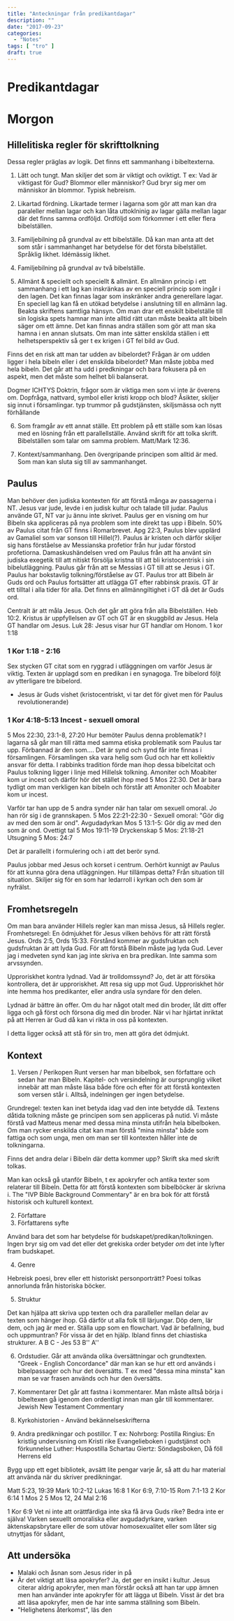 ```yaml
---
title: "Anteckningar från predikantdagar"
description: ""
date: "2017-09-23"
categories:
  - "Notes"
tags: [ "tro" ]
draft: true
---
```


# Predikantdagar

# Morgon

## Hillelitiska regler för skrifttolkning

Dessa regler präglas av logik. Det finns ett sammanhang i bibeltexterna. 

1. Lätt och tungt. Man skiljer det som är viktigt och oviktigt. T ex: Vad är viktigast för Gud? Blommor eller människor? Gud bryr sig mer om människor än blommor. Typisk hebreism.

2. Likartad fördning. Likartade termer i lagarna som gör att man kan dra paraleller mellan lagar och kan låta uttoklninig av lagar gälla mellan lagar där det finns samma ordföljd. Ordföljd som förkommer i ett eller flera bibelställen.

3. Familjebilning på grundval av ett bibelställe.  Då kan man anta att det som står i sammanhanget har betydelse för det första bibelstället. Språklig likhet. Idémässig likhet.

4. Familjebilning på grundval av två bibelställe.

5. Allmänt & speciellt och speciellt & allmänt. En allmänn princip i ett sammanhang i ett lag kan inskränkas av en speciell princip som ingår i den lagen. Det kan finnas lagar som inskränker andra generellare lagar. En speciell lag kan få en utökad betydelse i anslutning till en allmänn lag. Beakta skriftens samtliga hänsyn. Om man drar ett enskilt bibelställe till sin logiska spets hamnar man inte alltid rätt utan måste beakta allt bibeln säger om ett ämne. Det kan finnas andra ställen som gör att man ska hamna i en annan slutsats. Om man inte sätter enskilda ställen i ett helhetsperspektiv så ger t ex krigen i GT fel bild av Gud.

Finns det en risk att man tar udden av bibelordet? Frågan är om udden ligger i hela bibeln eller i det enskilda bibelordet? Man måste jobba med hela bibeln. Det går att ha udd i predkningar och bara fokusera på en aspekt, men det måste som helhet bli balanserat.

Dogmer ICHTYS
Doktrin, frågor som är viktiga men som vi inte är överens om. Dopfråga, nattvard, symbol eller kristi kropp och blod?
Åsikter, skiljer sig innut i församlingar. typ trummor på gudstjänsten, skiljsmässa och nytt förhållande

6. Som framgår av ett annat ställe. Ett problem på ett ställe som kan lösas med en lösning från ett parallellställe. Använd skrift för att tolka skrift. Bibelställen som talar om samma problem. Matt/Mark 12:36.

7. Kontext/sammanhang. Den övergripande principen som alltid är med. Som man kan sluta sig till av sammanhanget.

## Paulus

Man behöver den judiska kontexten för att förstå många av passagerna i NT. Jesus var jude, levde i en judisk kultur och talade till judar. Paulus använde GT, NT var ju ännu inte skrivet. Paulus ger en visning om hur Bibeln ska appliceras på nya problem som inte direkt tas upp i Bibeln. 50% av Paulus citat från GT finns i Romarbrevet. Apg 22:3, Paulus blev upplärd av Gamaliel som var sonson till Hillel(?). Paulus är kristen och därför skiljer sig hans förståelse av Messianska profetior från hur judar förstod profetiorna. Damaskushändelsen vred om Paulus från att ha använt sin judiska exegetik till att nitiskt försölja kristna till att bli kristocentrisk i sin bibelutläggning. Paulus går från att se Messias i GT till att se Jesus i GT. Paulus har bokstavlig tolkning/förståelse av GT. Paulus tror att Bibeln är Guds ord och Paulus fortsätter att utlägga GT efter rabbinsk praxis. GT är ett tilltal i alla tider för alla. Det finns en allmänngiltighet i GT då det är Guds ord.

Centralt är att måla Jesus. Och det går att göra från alla Bibelställen. Heb 10:2. Kristus är uppfyllelsen av GT och GT är en skuggbild av Jesus. Hela GT handlar om Jesus. Luk 28: Jesus visar hur GT handlar om Honom. 1 kor 1:18

### 1 Kor 1:18 - 2:16
Sex stycken GT citat som en ryggrad i utläggningen om varför Jesus är viktig. Texten är upplagd som en predikan i en synagoga. Tre bibelord följt av ytterligare tre bibelord.

* Jesus är Guds vishet (kristocentriskt, vi tar det för givet men för Paulus revolutionerande)


### 1 Kor 4:18-5:13 Incest - sexuell omoral
5 Mos 22:30, 23:1-8, 27:20
Hur bemöter Paulus denna problematik? I lagarna så går man till rätta med samma etiska problematik som Paulus tar upp. Förbannad är den som.... Det är synd och synd får inte finnas i församlingen. Församlingen ska vara helig som Gud och har ett kollektiv ansvar för detta. I rabbinks tradition förde man ihop dessa bibelcitat och Paulus tolkning ligger i linje med Hillelsk tolkning. Amoniter och Moabiter kom ur incest och därför hör det stället ihop med 5 Mos 22:30. Det är bara tydligt om man verkligen kan bibeln och förstår att Amoniter och Moabiter kom ur incest.

Varför tar han upp de 5 andra synder när han talar om sexuell omoral. Jo han rör sig i de grannskapen. 5 Mos 22:21-22:30 - Sexuell omoral: "Gör dig av med den som är ond".
Avgudadyrkan Mos 5 13:1-5: Gör dig av med den som är ond.
Ovettigt tal 5 Mos 19:11-19
Dryckenskap 5 Mos: 21:18-21
Utsugning 5 Mos: 24:7

Det är parallellt i formulering och i att det berör synd.

Paulus jobbar med Jesus och korset i centrum. Oerhört kunnigt av Paulus för att kunna göra dena utläggningen. Hur tillämpas detta? Från situation till situation. Skiljer sig för en som har ledarroll i kyrkan och den som är nyfrälst.

## Fromhetsregeln

Om man bara använder Hillels regler kan man missa Jesus, så Hillels regler. Fromhetsregel: En ödmjukhet för Jesus vilken behövs för att rätt förstå Jesus. Ords 2:5, Ords 15:33. Förstånd kommer av gudsfruktan och gudsfruktan är att lyda Gud. För att förstå Bibeln måste jag lyda Gud. Lever jag i medveten synd kan jag inte skriva en bra predikan. Inte samma som arvssynden.

Upproriskhet kontra lydnad. Vad är trolldomssynd? Jo, det är att försöka kontrollera, det är upproriskhet. Att resa sig upp mot Gud. Upproriskhet hör inte hemma hos predikanter, eller andra usla syndare för den delen.

Lydnad är bättre än offer. Om du har något otalt med din broder, låt ditt offer ligga och gå först och försona dig med din broder. När vi har hjärtat inriktat på att Herren är Gud då kan vi rikta in oss på kontexten.

I detta ligger också att stå för sin tro, men att göra det ödmjukt.

## Kontext

1. Versen / Perikopen
Runt versen har man bibelbok, sen författare och sedan har man Bibeln. Kapitel- och versindelning är oursprunglig vilket innebär att man måste läsa både före och efter för att förstå kontexten som versen står i. Alltså, indelningen ger ingen betydelse.

Grundregel: texten kan inet betyda idag vad den inte betydde då. Textens dåtida tolkning måste ge principen som sen appliceras på nutid. Vi måste förstå vad Matteus menar med dessa mina minsta utifrån hela bibelboken. Om man rycker enskilda citat kan man förstå "mina minsta" både som fattiga och som unga, men om man ser till kontexten håller inte de tolkningarna.

Finns det andra delar i Bibeln där detta kommer upp? Skrift ska med skrift tolkas.

Man kan också gå utanför Bibeln, t ex apokryfer och antika texter som relaterar till Bibeln. Detta för att förstå kontexten som bibelböcker är skrivna i. The "IVP Bible Background Commentary" är en bra bok för att förstå historisk och kulturell kontext. 

2. Författare
3. Författarens syfte

Använd bara det som har betydelse för budskapet/predikan/tolkningen. Ingen bryr sig om vad det eller det grekiska order betyder *om* det inte lyfter fram budskapet.

4. Genre

Hebreisk poesi, brev eller ett historiskt personporträtt? Poesi tolkas annorlunda från historiska böcker.

5. Struktur

Det kan hjälpa att skriva upp texten och dra paralleller mellan delar av texten som hänger ihop. Gå därför ut alla folk till lärjungar. Döp dem, lär dem, och jag är med er. Ställa upp som en flowchart. Vad är befallning, bud och uppmuntran? För vissa är det en hjälp. Ibland finns det chiastiska strukturer.
A
    B
        C - Jes 53
    B''
A'' 

6. Ordstudier. Går att använda olika översättningar och grundtexten. "Greek - English Concordance" där man kan se hur ett ord används i bibelpassager och hur det översätts. T ex med "dessa mina minsta" kan man se var frasen används och hur den översätts.

7. Kommentarer
Det går att fastna i kommentarer. Man måste alltså börja i bibeltexen gå igenom den ordentligt innan man går till kommentarer.
Jewish New Testament Commentary

8. Kyrkohistorien - Använd bekännelseskrifterna

9. Andra predikningar och postillor.
T ex:
Nohrborg: Postilla
Ringius: En kristlig undervisning om Kristi rike
Evangelieboken i gudstjänst och förkunnelse
Luther: Huspostilla
Schartau
Giertz: Söndagsboken, Då föll Herrens eld

Bygg upp ett eget bibliotek, avsätt lite pengar varje år, så att du har material att använda när du skriver predikningar.

Matt 5:23, 19:39
Mark 10:2-12
Lukas 16:8
1 Kor 6:9, 7:10-15
Rom 7:1-13
2 Kor 6:14
1 Mos 2
5 Mos 12, 24
Mal 2:16

1 Kor 6:9
Vet ni inte att orättfärdiga inte ska få ärva Guds rike? Bedra inte er själva! Varken sexuellt omoraliska eller avgudadyrkare, varken äktenskapsbrytare eller de som utövar homosexualitet eller som låter sig utnyttjas för sådant,

## Att undersöka

* Malaki och åsnan som Jesus rider in på
* Är det viktigt att läsa apokryfer? Ja, det ger en insikt i kultur. Jesus citerar aldrig apokryfer, men man förstår också att han tar upp ämnen men han använder inte apokryfer för att lägga ut Bibeln. Visst är det bra att läsa apokryfer, men de har inte samma ställning som Bibeln.
* "Helighetens återkomst", läs den